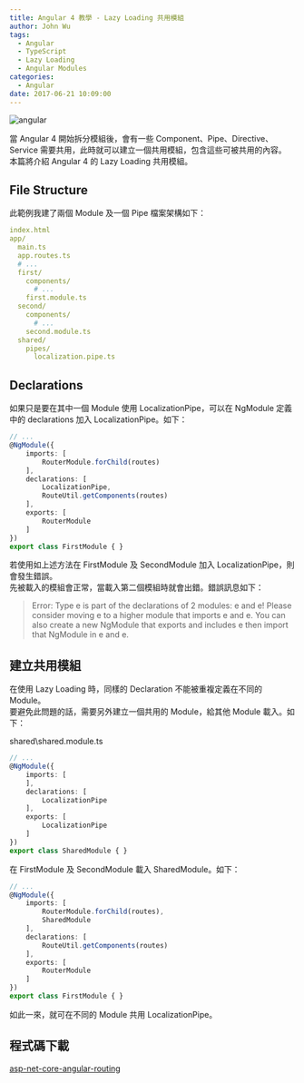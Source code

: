 ```yaml
---
title: Angular 4 教學 - Lazy Loading 共用模組
author: John Wu
tags:
  - Angular
  - TypeScript
  - Lazy Loading
  - Angular Modules
categories:
  - Angular
date: 2017-06-21 10:09:00
---
```

![angular](/images/logo-angular.png)

當 Angular 4 開始拆分模組後，會有一些 Component、Pipe、Directive、Service 需要共用，此時就可以建立一個共用模組，包含這些可被共用的內容。  
本篇將介紹 Angular 4 的 Lazy Loading 共用模組。

<!-- more -->

## File Structure

此範例我建了兩個 Module 及一個 Pipe 檔案架構如下：

```yml
index.html
app/
  main.ts
  app.routes.ts
  # ...
  first/
    components/
      # ...
    first.module.ts
  second/
    components/
      # ...
    second.module.ts
  shared/
    pipes/
      localization.pipe.ts
```

## Declarations

如果只是要在其中一個 Module 使用 LocalizationPipe，可以在 NgModule 定義中的 declarations 加入 LocalizationPipe。如下：

```ts
// ...
@NgModule({
    imports: [
        RouterModule.forChild(routes)
    ],
    declarations: [
        LocalizationPipe,
        RouteUtil.getComponents(routes)
    ],
    exports: [
        RouterModule
    ]
})
export class FirstModule { }
```

若使用如上述方法在 FirstModule 及 SecondModule 加入 LocalizationPipe，則會發生錯誤。  
先被載入的模組會正常，當載入第二個模組時就會出錯。錯誤訊息如下：  
> Error: Type e is part of the declarations of 2 modules: e and e! Please consider moving e to a higher module that imports e and e. You can also create a new NgModule that exports and includes e then import that NgModule in e and e.  

## 建立共用模組

在使用 Lazy Loading 時，同樣的 Declaration 不能被重複定義在不同的 Module。  
要避免此問題的話，需要另外建立一個共用的 Module，給其他 Module 載入。如下：  

shared\shared.module.ts
```ts
// ...
@NgModule({
    imports: [
    ],
    declarations: [
        LocalizationPipe
    ],
    exports: [
        LocalizationPipe
    ]
})
export class SharedModule { }
```

在 FirstModule 及 SecondModule 載入 SharedModule。如下：  
```ts
// ...
@NgModule({
    imports: [
        RouterModule.forChild(routes),
        SharedModule
    ],
    declarations: [
        RouteUtil.getComponents(routes)
    ],
    exports: [
        RouterModule
    ]
})
export class FirstModule { }
```

如此一來，就可在不同的 Module 共用 LocalizationPipe。

## 程式碼下載

[asp-net-core-angular-routing](https://github.com/johnwu1114/my-angular-lazy-loading-shared-module)  